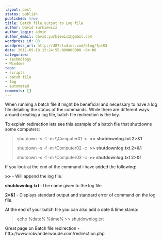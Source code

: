 ```yaml
---
layout: post
status: publish
published: true
title: Batch file output to Log file
author: David Yurkiewicz
author_login: admin
author_email: david.yurkiewicz@gmail.com
wordpress_id: 83
wordpress_url: http://d87studios.com/blog/?p=83
date: 2011-05-18 15:24:55.000000000 -04:00
categories:
- Technology
- Windows
tags:
- scripts
- batch file
- log
- automated
comments: []
---
```

When running a batch file it might be beneficial and necessary to have a log file detailing the status of the commands. While there are different ways around creating a log file, batch file redirection is the key.

To explain redirection lets see this example of a batch file that shutdowns some computers:
<blockquote>shutdown -s -f -m \\Computer01 -c  <strong>&gt;&gt; shutdownlog.txt 2&gt;&amp;1</strong>

shutdown -s -f -m \\Computer02 -c  <strong>&gt;&gt; shutdownlog.txt 2&gt;&amp;1</strong>

shutdown -s -f -m \\Computer03 -c <strong> &gt;&gt; shutdownlog.txt 2&gt;&amp;1</strong></blockquote>
If you look at the end of the command i have added the following:

<strong>&gt;&gt;</strong> - Will append the log file.

<strong>shutdownlog.txt -</strong>The name given to the log file.

<strong>2&gt;&amp;1 </strong>- Displays standard output and standard error of command on the log file.

At the end of your batch file you can also add a date &amp; time stamp:
<blockquote>echo %date% %time% &gt;&gt; shutdownlog.txt</blockquote>
Great page on Batch file redirection - http://www.robvanderwoude.com/redirection.php
